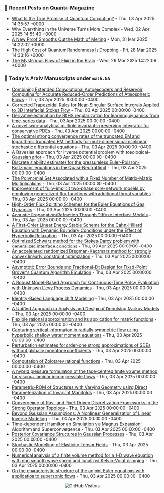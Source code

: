 ### 📝 Recent Posts on Quanta-Magazine
<!-- quanta starts -->
* <a href="https://www.quantamagazine.org/what-is-the-true-promise-of-quantum-computing-20250403/">What Is the True Promise of Quantum Computing?</a> - Thu, 03 Apr 2025 14:35:57 +0000
* <a href="https://www.quantamagazine.org/why-everything-in-the-universe-turns-more-complex-20250402/">Why Everything in the Universe Turns More Complex</a> - Wed, 02 Apr 2025 14:55:40 +0000
* <a href="https://www.quantamagazine.org/a-new-proof-smooths-out-the-math-of-melting-20250331/">A New Proof Smooths Out the Math of Melting</a> - Mon, 31 Mar 2025 14:22:02 +0000
* <a href="https://www.quantamagazine.org/the-high-cost-of-quantum-randomness-is-dropping-20250328/">The High Cost of Quantum Randomness Is Dropping</a> - Fri, 28 Mar 2025 14:33:16 +0000
* <a href="https://www.quantamagazine.org/the-mysterious-flow-of-fluid-in-the-brain-20250326/">The Mysterious Flow of Fluid in the Brain</a> - Wed, 26 Mar 2025 14:22:06 +0000
<!-- quanta ends -->


### 📝 Today's Arxiv Manuscripts under ``math.NA``
<!-- arxiv-math-na starts -->
* <a href="https://arxiv.org/abs/2504.01097">Combining Extended Convolutional Autoencoders and Reservoir Computing for Accurate Reduced-Order Predictions of Atmospheric Flows</a> - Thu, 03 Apr 2025 00:00:00 -0400
* <a href="https://arxiv.org/abs/2504.01144">Corrected Trapezoidal Rules for Near-Singular Surface Integrals Applied to 3D Interfacial Stokes Flow</a> - Thu, 03 Apr 2025 00:00:00 -0400
* <a href="https://arxiv.org/abs/2504.01289">Derivative estimation by RKHS regularization for learning dynamics from time-series data</a> - Thu, 03 Apr 2025 00:00:00 -0400
* <a href="https://arxiv.org/abs/2504.01307">A novel semi-analytical multiple invariants-preserving integrator for conservative PDEs</a> - Thu, 03 Apr 2025 00:00:00 -0400
* <a href="https://arxiv.org/abs/2504.01323">The optimal strong convergence rates of the truncated EM and logarithmic truncated EM methods for multi-dimensional nonlinear stochastic differential equations</a> - Thu, 03 Apr 2025 00:00:00 -0400
* <a href="https://arxiv.org/abs/2504.01360">A Bayesian approach for inverse potential problem with topological-Gaussian prior</a> - Thu, 03 Apr 2025 00:00:00 -0400
* <a href="https://arxiv.org/abs/2504.01487">Discrete stability estimates for the pressureless Euler-Poisson-Boltzmann equations in the Quasi-Neutral limit</a> - Thu, 03 Apr 2025 00:00:00 -0400
* <a href="https://arxiv.org/abs/2504.01500">The Polynomial Set Associated with a Fixed Number of Matrix-Matrix Multiplications</a> - Thu, 03 Apr 2025 00:00:00 -0400
* <a href="https://arxiv.org/abs/2504.01529">Improvement of fully-implicit two-phase pore-network models by employing generalized flux functions with additional throat variables</a> - Thu, 03 Apr 2025 00:00:00 -0400
* <a href="https://arxiv.org/abs/2504.01699">High-Order Flux Splitting Schemes for the Euler Equations of Gas Dynamics</a> - Thu, 03 Apr 2025 00:00:00 -0400
* <a href="https://arxiv.org/abs/2504.01727">Acoustic Propagation/Refraction Through Diffuse Interface Models</a> - Thu, 03 Apr 2025 00:00:00 -0400
* <a href="https://arxiv.org/abs/2504.01762">A First-Order Linear Energy Stable Scheme for the Cahn-Hilliard Equation with Dynamic Boundary Conditions under the Effect of Hyperbolic Relaxation</a> - Thu, 03 Apr 2025 00:00:00 -0400
* <a href="https://arxiv.org/abs/2504.01784">Optimized Schwarz method for the Stokes-Darcy problem with generalized interface conditions</a> - Thu, 03 Apr 2025 00:00:00 -0400
* <a href="https://arxiv.org/abs/2504.01160">An accelerated randomized Bregman-Kaczmarz method for strongly convex linearly constraint optimization</a> - Thu, 03 Apr 2025 00:00:00 -0400
* <a href="https://arxiv.org/abs/2504.01430">Asymptotic Error Bounds and Fractional-Bit Design for Fixed-Point Grover's Quantum Algorithm Emulation</a> - Thu, 03 Apr 2025 00:00:00 -0400
* <a href="https://arxiv.org/abs/2504.01482">A Robust Model-Based Approach for Continuous-Time Policy Evaluation with Unknown L'evy Process Dynamics</a> - Thu, 03 Apr 2025 00:00:00 -0400
* <a href="https://arxiv.org/abs/2504.01552">Identity-Based Language Shift Modeling</a> - Thu, 03 Apr 2025 00:00:00 -0400
* <a href="https://arxiv.org/abs/2504.01938">A Unified Approach to Analysis and Design of Denoising Markov Models</a> - Thu, 03 Apr 2025 00:00:00 -0400
* <a href="https://arxiv.org/abs/2108.09357">Flexible rational approximation and its application for matrix functions</a> - Thu, 03 Apr 2025 00:00:00 -0400
* <a href="https://arxiv.org/abs/2302.07952">Capturing vertical information in radially symmetric flow using hyperbolic shallow water moment equations</a> - Thu, 03 Apr 2025 00:00:00 -0400
* <a href="https://arxiv.org/abs/2401.00385">Perturbation estimates for order-one strong approximations of SDEs without globally monotone coefficients</a> - Thu, 03 Apr 2025 00:00:00 -0400
* <a href="https://arxiv.org/abs/2408.14092">Computation of Zolotarev rational functions</a> - Thu, 03 Apr 2025 00:00:00 -0400
* <a href="https://arxiv.org/abs/2501.04864">A hybrid pressure formulation of the face-centred finite volume method for viscous laminar incompressible flows</a> - Thu, 03 Apr 2025 00:00:00 -0400
* <a href="https://arxiv.org/abs/2502.20872">Parametric-ROM of Structures with Varying Geometry using Direct Parameterization of Invariant Manifolds</a> - Thu, 03 Apr 2025 00:00:00 -0400
* <a href="https://arxiv.org/abs/2503.03069">Convergence of Ray- and Pixel-Driven Discretization Frameworks in the Strong Operator Topology</a> - Thu, 03 Apr 2025 00:00:00 -0400
* <a href="https://arxiv.org/abs/2503.24234">Beyond Gaussian Assumptions: A Nonlinear Generalization of Linear Inverse Modeling</a> - Thu, 03 Apr 2025 00:00:00 -0400
* <a href="https://arxiv.org/abs/2405.12925">Time-dependent Hamiltonian Simulation via Magnus Expansion: Algorithm and Superconvergence</a> - Thu, 03 Apr 2025 00:00:00 -0400
* <a href="https://arxiv.org/abs/2408.07379">Posterior Covariance Structures in Gaussian Processes</a> - Thu, 03 Apr 2025 00:00:00 -0400
* <a href="https://arxiv.org/abs/2409.16714">Stochastic Modelling of Elasticity Tensor Fields</a> - Thu, 03 Apr 2025 00:00:00 -0400
* <a href="https://arxiv.org/abs/2502.19947">Numerical analysis of a finite volume method for a 1-D wave equation with non smooth wave speed and localized Kelvin-Voigt damping</a> - Thu, 03 Apr 2025 00:00:00 -0400
* <a href="https://arxiv.org/abs/2503.13007">On the characteristic structure of the adjoint Euler equations with application to supersonic flows</a> - Thu, 03 Apr 2025 00:00:00 -0400
<!-- arxiv-math-na ends -->

<div align="center">
  
![GitHub Visitors](https://api.visitorbadge.io/api/visitors?path=https%3A%2F%2Fgithub.com%2Flowrank&label=profile%20views&labelColor=%231e1e2e&countColor=%23cba6f7)



</div>
